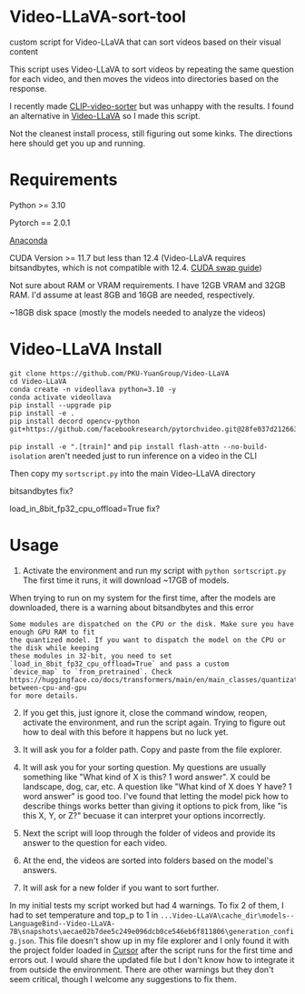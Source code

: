 # Video-LLaVA-sort-tool
custom script for Video-LLaVA that can sort videos based on their visual content

This script uses Video-LLaVA to sort videos by repeating the same question for each video, and then moves the videos into directories based on the response.

I recently made [CLIP-video-sorter](https://github.com/secretlycarl/CLIP-video-sorter) but was unhappy with the results. I found an alternative in [Video-LLaVA](https://github.com/PKU-YuanGroup/Video-LLaVA) so I made this script.

Not the cleanest install process, still figuring out some kinks. The directions here should get you up and running.

# Requirements
Python >= 3.10

Pytorch == 2.0.1

[Anaconda](https://docs.anaconda.com/free/anaconda/install/)

CUDA Version >= 11.7 but less than 12.4 (Video-LLaVA requires bitsandbytes, which is not compatible with 12.4. [CUDA swap guide](https://github.com/bycloudai/SwapCudaVersionWindows))

Not sure about RAM or VRAM requirements. I have 12GB VRAM and 32GB RAM. I'd assume at least 8GB and 16GB are needed, respectively.

~18GB disk space (mostly the models needed to analyze the videos)

# Video-LLaVA Install
```
git clone https://github.com/PKU-YuanGroup/Video-LLaVA
cd Video-LLaVA
conda create -n videollava python=3.10 -y
conda activate videollava
pip install --upgrade pip
pip install -e .
pip install decord opencv-python git+https://github.com/facebookresearch/pytorchvideo.git@28fe037d212663c6a24f373b94cc5d478c8c1a1d
```
`pip install -e ".[train]"` and `pip install flash-attn --no-build-isolation` aren't needed just to run inference on a video in the CLI

Then copy my `sortscript.py` into the main Video-LLaVA directory

bitsandbytes fix?

load_in_8bit_fp32_cpu_offload=True fix?

# Usage
1. Activate the environment and run my script with `python sortscript.py`
The first time it runs, it will download ~17GB of models.

When trying to run on my system for the first time, after the models are downloaded, there is a warning about bitsandbytes and this error
``` 
Some modules are dispatched on the CPU or the disk. Make sure you have enough GPU RAM to fit
the quantized model. If you want to dispatch the model on the CPU or the disk while keeping
these modules in 32-bit, you need to set `load_in_8bit_fp32_cpu_offload=True` and pass a custom
`device_map` to `from_pretrained`. Check
https://huggingface.co/docs/transformers/main/en/main_classes/quantization#offload-between-cpu-and-gpu
for more details.
```
2. If you get this, just ignore it, close the command window, reopen, activate the environment, and run the script again. Trying to figure out how to deal with this before it happens but no luck yet.

3. It will ask you for a folder path. Copy and paste from the file explorer.

4. It will ask you for your sorting question. My questions are usually something like "What kind of X is this? 1 word answer". X could be landscape, dog, car, etc. A question like "What kind of X does Y have? 1 word answer" is good too.
I've found that letting the model pick how to describe things works better than giving it options to pick from, like "is this X, Y, or Z?" becuase it can interpret your options incorrectly. 

5. Next the script will loop through the folder of videos and provide its answer to the question for each video.

6. At the end, the videos are sorted into folders based on the model's answers.

7. It will ask for a new folder if you want to sort further.

In my initial tests my script worked but had 4 warnings. To fix 2 of them, I had to set temperature and top_p to 1 in `...Video-LLaVA\cache_dir\models--LanguageBind--Video-LLaVA-7B\snapshots\aecae02b7dee5c249e096dcb0ce546eb6f811806\generation_config.json`. This file doesn't show up in my file explorer and I only found it with the project folder loaded in [Cursor](https://cursor.sh/) after the script runs for the first time and errors out. I would share the updated file but I don't know how to integrate it from outside the environment. There are other warnings but they don't seem critical, though I welcome any suggestions to fix them.
